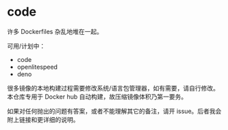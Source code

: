 # code
许多 Dockerfiles 杂乱地堆在一起。

可用/计划中：
- code
- openlitespeed
- deno

很多镜像的本地构建过程需要修改系统/语言包管理器，如有需要，请自行修改。本仓库专用于 Docker hub 自动构建，故压缩镜像体积乃第一要务。

如果对任何抛出的问题有答案，或者不能理解其它的备注，请开 issue。后者我会附上链接和更详细的说明。
